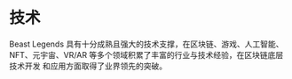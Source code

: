 # 技术

Beast Legends 具有十分成熟且强大的技术支撑，在区块链、游戏、人工智能、 NFT、元宇宙、VR/AR 等多个领域积累了丰富的行业与技术经验，在区块链底层技术开发 和应用方面取得了业界领先的突破。
